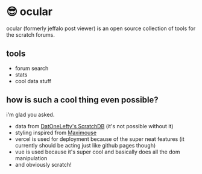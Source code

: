 # 😎 ocular
ocular (formerly jeffalo post viewer) is an open source collection of tools for the scratch forums.

## tools
- forum search
- stats
- cool data stuff

## how is such a cool thing even possible?
i'm glad you asked. 
- data from [DatOneLefty's ScratchDB](https://scratchdb.lefty.one/) (it's not possible without it)
- styling inspired from [Maximouse](https://scratch.mit.edu/users/Maximouse)
- vercel is used for deployment because of the super neat features (it currently should be acting just like github pages though)
- vue is used because it's super cool and basically does all the dom manipulation
- and obviously scratch!
